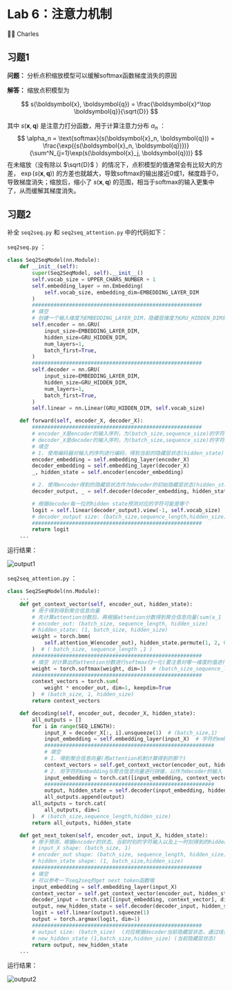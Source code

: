 # Lab 6：注意力机制

:man_student: Charles

## 习题1 

**问题：** 分析点积缩放模型可以缓解softmax函数梯度消失的原因

**解答：** 缩放点积模型为

$$
s(\boldsymbol{x}, \boldsymbol{q}) = \frac{\boldsymbol{x}^\top \boldsymbol{q}}{\sqrt{D}}
$$

其中 $s(\boldsymbol{x}, \boldsymbol{q})$ 是注意力打分函数，用于计算注意力分布 $\alpha_n$ ：
$$
\alpha_n = \text{softmax}(s(\boldsymbol{x}_n, \boldsymbol{q})) = \frac{\exp({s(\boldsymbol{x}_n, \boldsymbol{q})})}{\sum^N_{j=1}\exp(s(\boldsymbol{x}_j, \boldsymbol{q}))}
$$
在未缩放（没有除以 $\sqrt{D}$ ）的情况下，点积模型的值通常会有比较大的方差， $\exp({s(\boldsymbol{x}, \boldsymbol{q})})$ 的方差也就越大，导致softmax的输出接近0或1，梯度趋于0，导致梯度消失；缩放后，缩小了 $s(\boldsymbol{x}, \boldsymbol{q})$ 的范围，相当于softmax的输入更集中了，从而缓解其梯度消失。

## 习题2

补全 `seq2seq.py` 和 `seq2seq_attention.py` 中的代码如下：

`seq2seq.py` ：

```python
class Seq2SeqModel(nn.Module):
    def __init__(self):
        super(Seq2SeqModel, self).__init__()
        self.vocab_size = UPPER_CHARS_NUMBER + 1
        self.embedding_layer = nn.Embedding(
            self.vocab_size, embedding_dim=EMBEDDING_LAYER_DIM
        )
        #######################################################
        # 填空
        # 创建一个输入维度为EMBEDDING_LAYER_DIM，隐藏层维度为GRU_HIDDEN_DIM的单层单向GRU作为encoder
        self.encoder = nn.GRU(
            input_size=EMBEDDING_LAYER_DIM,
            hidden_size=GRU_HIDDEN_DIM,
            num_layers=1,
            batch_first=True,
        )
        #######################################################
        self.decoder = nn.GRU(
            input_size=EMBEDDING_LAYER_DIM,
            hidden_size=GRU_HIDDEN_DIM,
            num_layers=1,
            batch_first=True,
        )
        self.linear = nn.Linear(GRU_HIDDEN_DIM, self.vocab_size)

    def forward(self, encoder_X, decoder_X):
        #######################################################
        # encoder_X是encoder的输入序列，为(batch_size,sequence_size)的字符index Tensor
        # decoder_X是decoder的输入序列，为(batch_size,sequence_size)的字符index Tensor
        # 填空
        # 1. 使用编码器对输入的序列进行编码，得到当前的隐藏层状态(hidden_state)
        encoder_embedding = self.embedding_layer(encoder_X)
        decoder_embedding = self.embedding_layer(decoder_X)
        _, hidden_state = self.encoder(encoder_embedding)

        # 2. 使用encoder得到的隐藏层状态作为decoder的初始隐藏层状态(hidden_state)
        decoder_output, _ = self.decoder(decoder_embedding, hidden_state)

        # 根据decoder每一位的hidden state预测对应的字符可能是哪个
        logit = self.linear(decoder_output).view(-1, self.vocab_size)
        # decoder_output size: (batch_size,sequence_length,hidden_size)
        #######################################################
        return logit
    ...
```

运行结果：

![output1](D:\RUC\CS\DeepLearning\labs\lab6\images\output1.png)

 `seq2seq_attention.py` ：

```python
class Seq2SeqModel(nn.Module):
    ...
    def get_context_vector(self, encoder_out, hidden_state):
        # 用于得到得到聚合信息向量
        # 先计算attention分数后，再根据attention分数得到聚合信息向量(sum(a_1 * encoder_hidden_state_1 + a_2 * encoder_hidden_state_2 + ...))
        # encoder_out: (batch_size, sequence_length, hidden_size)
        # hidden_state: (1, batch_size, hidden_size)
        weight = torch.bmm(
            self.attention_W(encoder_out), hidden_state.permute(1, 2, 0)
        )  # ( batch_size, sequence_length ,1 )
        #######################################################
        # 填空 对计算出的attention分数进行softmax归一化(要注意对哪一维度的值进行归一化)
        weight = torch.softmax(weight, dim=1)  # (batch_size_sequence_length,1)
        #######################################################
        context_vectors = torch.sum(
            weight * encoder_out, dim=1, keepdim=True
        )  # (batch_size, 1, hidden_size)
        return context_vectors

    def decoding(self, encoder_out, decoder_X, hidden_state):
        all_outputs = []
        for i in range(SEQ_LENGTH):
            input_X = decoder_X[:, i].unsqueeze(1)  # (batch_size,1)
            input_embedding = self.embedding_layer(input_X)  # 字符的embedding
            #######################################################
            # 填空
            # 1. 得到聚合信息向量(用attention机制计算得到的那个)
            context_vectors = self.get_context_vector(encoder_out, hidden_state)
            # 2. 将字符的embedding与聚合信息向量进行拼接，以作为decoder的输入
            input_embedding = torch.cat([input_embedding, context_vectors], dim=-1)
            #######################################################
            output, hidden_state = self.decoder(input_embedding, hidden_state)
            all_outputs.append(output)
        all_outputs = torch.cat(
            all_outputs, dim=1
        )  # (batch_size,sequence_length,hidden_size)
        return all_outputs, hidden_state

    def get_next_token(self, encoder_out, input_X, hidden_state):
        # 用于预测，根据encoder的状态、当前时刻的字符输入以及上一时刻得到的hidden state预测下一个字符是啥
        # input_X shape: (batch_size, 1)
        # encoder_out shape: (batch_size, sequence_length, hidden_size)
        # hidden_state shape: (1, batch_size,hidden_size)
        #######################################################
        # 填空
        # 可以参考一下seq2seq的get next token函数哦
        input_embedding = self.embedding_layer(input_X)
        context_vector = self.get_context_vector(encoder_out, hidden_state)
        decoder_input = torch.cat([input_embedding, context_vector], dim=-1)
        output, new_hidden_state = self.decoder(decoder_input, hidden_state)
        logit = self.linear(output).squeeze(1)
        output = torch.argmax(logit, dim=1)
        #######################################################
        # output size: (batch_size)  (对应根据decoder当前隐藏层状态，通过线性层分类得到的，模型认为的最有可能的输出字符的对应index)
        # new_hidden_state (1,batch_size,hidden_size) (当前隐藏层状态)
        return output, new_hidden_state
    ...
```

运行结果：

![output2](D:\RUC\CS\DeepLearning\labs\lab6\images\output2.png)
